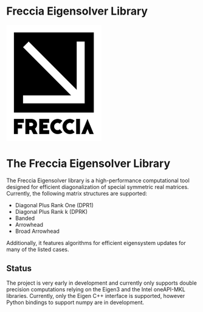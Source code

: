 # Freccia Eigensolver Library

<img src="logo.svg" width="250">

# The Freccia Eigensolver Library
The Freccia Eigensolver library is a high-performance computational tool designed for efficient diagonalization of special symmetric real matrices. 
Currently, the following matrix structures are supported:
- Diagonal Plus Rank One (DPR1)
- Diagonal Plus Rank k (DPRK)
- Banded
- Arrowhead
- Broad Arrowhead

Additionally, it features algorithms for efficient eigensystem updates for many of the listed cases.

## Status

The project is very early in development and currently only supports double precision computations relying on the Eigen3 and the Intel oneAPI-MKL libraries.
Currently, only the Eigen C++ interface is supported, however Python bindings to support numpy are in development.
